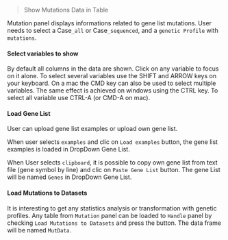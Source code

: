 > Show Mutations Data in Table

Mutation panel displays informations related to gene list mutations. User needs to select a Case`_all` or Case`_sequenced`, and a `genetic Profile` with `mutations`.

#### Select variables to show

By default all columns in the data are shown. Click on any variable to focus on it alone. To select several variables use the SHIFT and ARROW keys on your keyboard. On a mac the CMD key can also be used to select multiple variables. The same effect is achieved on windows using the CTRL key. To select all variable use CTRL-A (or CMD-A on mac).

#### Load Gene List
User can upload gene list examples or upload own gene list.

When user selects `examples` and clic on `Load examples` button, the gene list examples is loaded in DropDown Gene List.

When User selects  `clipboard`, it is possible to copy own gene list from text file (gene symbol by line) and clic on  `Paste Gene List` button. The gene List will be named  `Genes` in DropDown Gene List.

#### Load Mutations to Datasets

It is interesting to get any statistics analysis or transformation with genetic profiles. Any table from `Mutation` panel can be loaded to `Handle` panel by checking `Load Mutations to Datasets` and press the button. The data frame will be named `MutData`.
